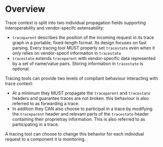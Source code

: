 # Overview

Trace context is split into two individual propagation fields supporting interoperability and vendor-specifc extensability:

- `traceparent` describes the position of the incoming request in its trace graph in a portable, fixed-length format. Its design focuses on fast parsing. Every tracing tool MUST properly set `tracestate` even when it only relies on vendor-specif informaiton in `tracestate`
- `tracestate` extends `traceparent` with vendor-specific data represented by a set of name/value pairs. Storing information in `tracestate` is optional.

Tracing tools can provide two levels of compliant behaviour interacting with trace context:

- At a minimum they MUST propagate the `traceparent` and `tracestate` headers and guarantee traces are not broken. this behaviour is also referred to as forwarding a trace.
- In addition they CAN also choose to participat in a trace by modifying the `traceparent` header and relevant parts of the `tracestate` header containing their proprietray information. This is also referred to as participating in a trace.

A tracing tool can choose to change this behavior for each individual request to a component it is monitoring.